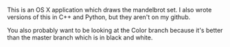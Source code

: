 This is an OS X application which draws the mandelbrot set. I also wrote versions of this in C++ and Python, but they aren't on my github.

You also probably want to be looking at the Color branch because it's better than the master branch which is in black and white.
